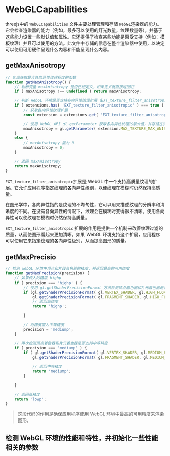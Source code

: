 # WebGLCapabilities

threejs中的 `WebGLCapabilities`  文件主要处理管理和存储 `WebGL`渲染器的能力。它会检查渲染器的能力（例如，最多可以使用的灯光数量，纹理数量等），并基于这些能力设置一些默认值和属性。它还提供了检查某些功能是否受支持（例如：模板纹理）并且可以使用的方法。此文件中存储的信息在整个渲染器中使用，以决定可以使用可用硬件呈现什么内容和不能呈现什么内容。

## getMaxAnisotropy

```js
// 实现获取最大各向异性纹理程度的函数
function getMaxAnisotropy() {
    // 判断变量 maxAnisotropy 是否已经定义，如果定义就直接返回它
    if ( maxAnisotropy !== undefined ) return maxAnisotropy;

    // 判断 WebGL 环境是否支持各向异性纹理扩展（EXT_texture_filter_anisotropic）
    if ( extensions.has( 'EXT_texture_filter_anisotropic' ) === true ) {
        // 获取各向异性纹理扩展
        const extension = extensions.get( 'EXT_texture_filter_anisotropic' );

        // 使用 WebGL API gl.getParameter 获取各向异性纹理的最大值，并存储在变量 maxAnisotropy 中
        maxAnisotropy = gl.getParameter( extension.MAX_TEXTURE_MAX_ANISOTROPY_EXT );
    }
    else {
        // maxAnisotropy 置为 0
        maxAnisotropy = 0;
    }

    // 返回 maxAnisotropy
    return maxAnisotropy;
}
```

`EXT_texture_filter_anisotropic`扩展是 WebGL 中一个支持高质量纹理的扩展。它允许应用程序指定纹理的各向异性级别，以便纹理在模糊时仍然保持高质量。

在图形学中，各向异性指的是纹理的不均匀性，它可以用来描述纹理的分辨率和清晰度的不同。在没有各向异性的情况下，纹理会在模糊时变得很不清晰。使用各向异性可以使纹理在模糊时仍然保持高质量。

`EXT_texture_filter_anisotropic` 扩展的作用是提供一个机制来改善纹理过滤的质量，从而使图形看起来更加清晰。如果 WebGL 环境支持这个扩展，应用程序可以使用它来指定纹理的各向异性级别，从而提高图形的质量。

## getMaxPrecisio

```js
// 检测 webGL 环境中顶点和片段着色器的精度，并返回最高的可用精度
function getMaxPrecision(precision) {
    // 如果传入的精度 highp
    if ( precision === 'highp' ) {
        // 使用 gl.getShaderPrecisionFormat 方法检测顶点着色器和片元着色器是否支持高精度
        if (gl.getShaderPrecisionFormat( gl.VERTEX_SHADER, gl.HIGH_FLOAT ).precision > 0 &&
            gl.getShaderPrecisionFormat( gl.FRAGMENT_SHADER, gl.HIGH_FLOAT ).precision > 0) {
            // 返回高精度
            return 'highp';

        }

        // 将精度置为中等精度
        precision = 'mediump';
    }

    // 再次检测顶点着色器和片元着色器是否支持中等精度
    if ( precision === 'mediump' ) {
        if ( gl.getShaderPrecisionFormat( gl.VERTEX_SHADER, gl.MEDIUM_FLOAT ).precision > 0 &&
            gl.getShaderPrecisionFormat( gl.FRAGMENT_SHADER, gl.MEDIUM_FLOAT ).precision > 0 ) {

            // 返回中等精度
            return 'mediump';
        }

    }

    // 返回低精度
    return 'lowp';
}
```

> 这段代码的作用是确保应用程序使用 WebGL 环境中最高的可用精度来渲染图形。

## 检测 WebGL 环境的性能和特性，并初始化一些性能相关的参数

```js

```
